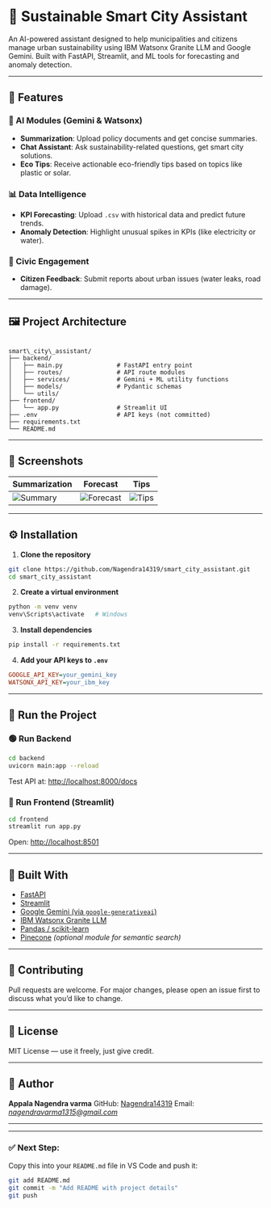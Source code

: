 # 🌱 Sustainable Smart City Assistant

An AI-powered assistant designed to help municipalities and citizens manage urban sustainability using IBM Watsonx Granite LLM and Google Gemini. Built with FastAPI, Streamlit, and ML tools for forecasting and anomaly detection.

---

## 🚀 Features

### 🧠 AI Modules (Gemini & Watsonx)
- **Summarization**: Upload policy documents and get concise summaries.
- **Chat Assistant**: Ask sustainability-related questions, get smart city solutions.
- **Eco Tips**: Receive actionable eco-friendly tips based on topics like plastic or solar.

### 📊 Data Intelligence
- **KPI Forecasting**: Upload `.csv` with historical data and predict future trends.
- **Anomaly Detection**: Highlight unusual spikes in KPIs (like electricity or water).

### 📢 Civic Engagement
- **Citizen Feedback**: Submit reports about urban issues (water leaks, road damage).

---

## 🖼️ Project Architecture

```

smart\_city\_assistant/
├── backend/
│   ├── main.py               # FastAPI entry point
│   ├── routes/               # API route modules
│   ├── services/             # Gemini + ML utility functions
│   ├── models/               # Pydantic schemas
│   └── utils/
├── frontend/
│   └── app.py                # Streamlit UI
├── .env                      # API keys (not committed)
├── requirements.txt
└── README.md

````

---

## 📸 Screenshots

| Summarization | Forecast | Tips |
|---------------|----------|------|
| ![Summary](https://github.com/Nagendra14319/smart_city_assistant/blob/main/screenshots/summarize.png) | ![Forecast](https://github.com/Nagendra14319/smart_city_assistant/blob/main/screenshots/forecast.png) | ![Tips](https://github.com/Nagendra14319/smart_city_assistant/blob/main/screenshots/tips.png) |



---

## ⚙️ Installation

1. **Clone the repository**
```bash
git clone https://github.com/Nagendra14319/smart_city_assistant.git
cd smart_city_assistant
````

2. **Create a virtual environment**

```bash
python -m venv venv
venv\Scripts\activate   # Windows
```

3. **Install dependencies**

```bash
pip install -r requirements.txt
```

4. **Add your API keys to `.env`**

```ini
GOOGLE_API_KEY=your_gemini_key
WATSONX_API_KEY=your_ibm_key
```

---

## 🧪 Run the Project

### 🟢 Run Backend

```bash
cd backend
uvicorn main:app --reload
```

Test API at: [http://localhost:8000/docs](http://localhost:8000/docs)

### 🎨 Run Frontend (Streamlit)

```bash
cd frontend
streamlit run app.py
```

Open: [http://localhost:8501](http://localhost:8501)

---

## 🧠 Built With

* [FastAPI](https://fastapi.tiangolo.com/)
* [Streamlit](https://streamlit.io/)
* [Google Gemini (via `google-generativeai`)](https://ai.google.dev/)
* [IBM Watsonx Granite LLM](https://www.ibm.com/products/watsonx-llm)
* [Pandas / scikit-learn](https://scikit-learn.org/)
* [Pinecone](https://www.pinecone.io/) *(optional module for semantic search)*

---

## 🤝 Contributing

Pull requests are welcome. For major changes, please open an issue first to discuss what you’d like to change.

---

## 📜 License

MIT License — use it freely, just give credit.

---

## 🙋 Author

**Appala Nagendra varma**
GitHub: [Nagendra14319](https://github.com/Nagendra14319)
Email: *nagendravarma1315@gmail.com*

---



---

### ✅ Next Step:
Copy this into your `README.md` file in VS Code and push it:

```bash
git add README.md
git commit -m "Add README with project details"
git push
````
